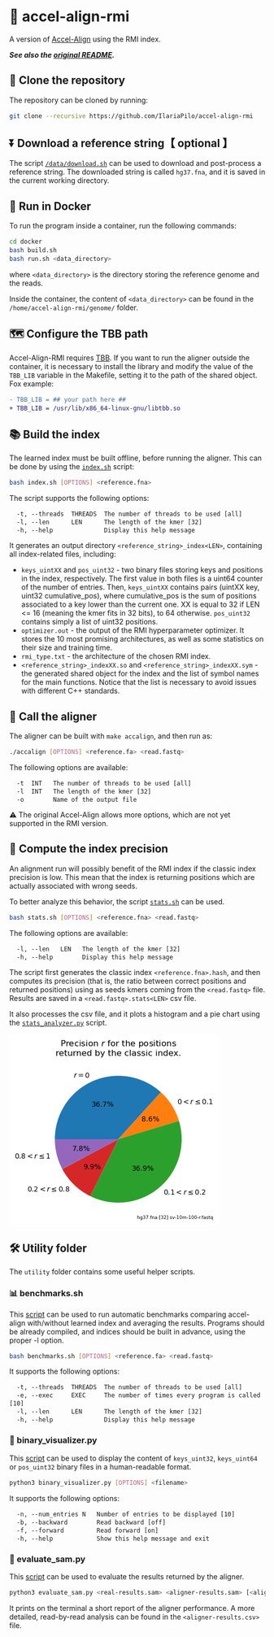 # 🧬 accel-align-rmi

A version of [Accel-Align](https://github.com/raja-appuswamy/accel-align-release) using the RMI index.

**_See also the [original README](./README_og.md)._**

## 🐑 Clone the repository
The repository can be cloned by running:
```sh
git clone --recursive https://github.com/IlariaPilo/accel-align-rmi
```

## ⏬ Download a reference string【 optional 】
The script [`/data/download.sh`](./data/download.sh) can be used to download and post-process a reference string. The downloaded string is called `hg37.fna`, and it is saved in the current working directory.

## 🐋 Run in Docker
To run the program inside a container, run the following commands:
```sh
cd docker
bash build.sh
bash run.sh <data_directory>
```
where `<data_directory>` is the directory storing the reference genome and the reads.

Inside the container, the content of `<data_directory>` can be found in the `/home/accel-align-rmi/genome/` folder.

<!--
The generated credentials are (with `sudo` permissions):
```
USER: aligner
PASSWORD: password
``` -->

## 🗺️ Configure the TBB path
Accel-Align-RMI requires [TBB](https://github.com/01org/tbb). If you want to run the aligner outside the container, it is necessary to install the library and modify the value of the `TBB_LIB` variable in the Makefile, setting it to the path of the shared object. Fox example:
```diff
- TBB_LIB =	## your path here ##
+ TBB_LIB = /usr/lib/x86_64-linux-gnu/libtbb.so
```

## 📚 Build the index
The learned index must be built offline, before running the aligner. This can be done by using the [`index.sh`](./index.sh) script:
```sh
bash index.sh [OPTIONS] <reference.fna>
```
The script supports the following options:
```
  -t, --threads  THREADS  The number of threads to be used [all]
  -l, --len      LEN      The length of the kmer [32]
  -h, --help              Display this help message
```
It generates an output directory `<reference_string>_index<LEN>`, containing all index-related files, including:
- `keys_uintXX` and `pos_uint32` - two binary files storing keys and positions in the index, respectively. The first value in both files is a uint64 counter of the number of entries. Then, `keys_uintXX` contains pairs (uintXX key, uint32 cumulative_pos), where cumulative_pos is the sum of positions associated to a key lower than the current one. XX is equal to 32 if LEN <= 16 (meaning the kmer fits in 32 bits), to 64 otherwise. `pos_uint32` contains simply a list of uint32 positions.
- `optimizer.out` - the output of the RMI hyperparameter optimizer. It stores the 10 most promising architectures, as well as some statistics on their size and training time.
- `rmi_type.txt` - the architecture of the chosen RMI index.
- `<reference_string>_indexXX.so` and `<reference_string>_indexXX.sym` - the generated shared object for the index and the list of symbol names for the main functions. Notice that the list is necessary to avoid issues with different C++ standards.

## 🔎 Call the aligner
The aligner can be built with `make accalign`, and then run as:
```sh
./accalign [OPTIONS] <reference.fa> <read.fastq>
```
The following options are available:
```
  -t  INT   The number of threads to be used [all]
  -l  INT   The length of the kmer [32]
  -o        Name of the output file
```
⚠️ The original Accel-Align allows more options, which are not yet supported in the RMI version.

## 🎯 Compute the index precision
An alignment run will possibly benefit of the RMI index if the classic index precision is low. This mean that the index is returning positions which are actually associated with wrong seeds. 

To better analyze this behavior, the script [`stats.sh`](./stats.sh) can be used.
```sh
bash stats.sh [OPTIONS] <reference.fna> <read.fastq>
```
The following options are available:
```
  -l, --len   LEN   The length of the kmer [32]
  -h, --help        Display this help message
```
The script first generates the classic index `<reference.fna>.hash`, and then computes its precision (that is, the ratio between correct positions and returned positions) using as seeds kmers coming from the `<read.fastq>` file. Results are saved in a `<read.fastq>.stats<LEN>` csv file.

It also processes the csv file, and it plots a histogram and a pie chart using the [`stats_analyzer.py`](./utilities/stats_analyzer.py) script.

![Precision for the classical index on reference 'hg37.fna' and reads 'sv-10m-100-r.fastq' with size = 32](./data/readme_pic.png)

## 🛠️ Utility folder
The `utility` folder contains some useful helper scripts.

### 📊 benchmarks.sh
This [script](./utilities/benchmarks.sh) can be used to run automatic benchmarks comparing accel-align with/without learned index and averaging the results.
Programs should be already compiled, and indices should be built in advance, using the proper -l option.
```sh
bash benchmarks.sh [OPTIONS] <reference.fa> <read.fastq>
```
It supports the following options:
```
  -t, --threads  THREADS  The number of threads to be used [all]
  -e, --exec     EXEC     The number of times every program is called [10]
  -l, --len      LEN      The length of the kmer [32]
  -h, --help              Display this help message
```

### 🔬 binary_visualizer.py
This [script](./utilities/binary_visualizer.sh) can be used to display the content of `keys_uint32`, `keys_uint64` or `pos_uint32` binary files in a human-readable format.

```sh
python3 binary_visualizer.py [OPTIONS] <filename>
```
It supports the following options:
```
  -n, --num_entries N   Number of entries to be displayed [10]
  -b, --backward        Read backward [off]
  -f, --forward         Read forward [on]
  -h, --help            Show this help message and exit
```

### 📜 evaluate_sam.py
This [script](./utilities/evaluate_sam.py) can be used to evaluate the results returned by the aligner.
```sh
python3 evaluate_sam.py <real-results.sam> <aligner-results.sam> [<aligner-name>]
```
It prints on the terminal a short report of the aligner performance. 
A more detailed, read-by-read analysis can be found in the `<aligner-results.csv>` file.